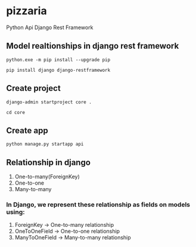 # pizzaria

Python Api Django Rest Framework

## Model realtionships in django rest framework

```
python.exe -m pip install --upgrade pip

pip install django django-restframework

```

## Create project

```
django-admin startproject core .

cd core
```

## Create app

```
python manage.py startapp api

```

## Relationship in django

1. One-to-many(ForeignKey)
1. One-to-one
1. Many-to-many

### In Django, we represent these relationship as fields on models using:

1. ForeignKey -> One-to-many relationship
1. OneToOneField -> One-to-one relationship
1. ManyToOneField -> Many-to-many relationship
